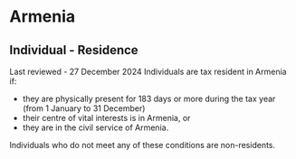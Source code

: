 # Armenia
## Individual - Residence
Last reviewed - 27 December 2024
Individuals are tax resident in Armenia if:
  * they are physically present for 183 days or more during the tax year (from 1 January to 31 December) 
  * their centre of vital interests is in Armenia, or 
  * they are in the civil service of Armenia. 


Individuals who do not meet any of these conditions are non-residents. 
